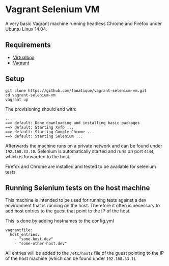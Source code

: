 # Vagrant Selenium VM

A very basic Vagrant machine running headless Chrome and Firefox under Ubuntu Linux 14.04.

## Requirements

- [Virtualbox](https://www.virtualbox.org/wiki/Downloads)
- [Vagrant](http://vagrantup.com)

## Setup

    git clone https://github.com/fanatique/vagrant-selenium-vm.git
    cd vagrant-selenium-vm
    vagrant up

The provisioning should end with:

    ...
    ==> default: Done downloading and installing basic packages
    ==> default: Starting Xvfb ...
    ==> default: Starting Google Chrome ...
    ==> default: Starting Selenium ...

Afterwards the machine runs on a private network and can be found under `192.168.33.10`. 
Selenium is automatically started and runs on port `4444`, which is forwarded to the host.

Firefox and Chrome are installed and tested to be available for selenium tests.

## Running Selenium tests on the host machine

This machine is intended to be used for running tests against a dev environment that is running on the host. Therefore it often is necessary to add host entries to the guest that point to the IP of the host.

This is done by adding hostnames to the config.yml

    vagrantfile:
      host_entries:
        - "some-host.dev"
        - "some-other-host.dev"

All entries will be added to the `/etc/hosts` file of the guest pointing to the IP of the host machine (which can be found under `192.168.33.1`).



